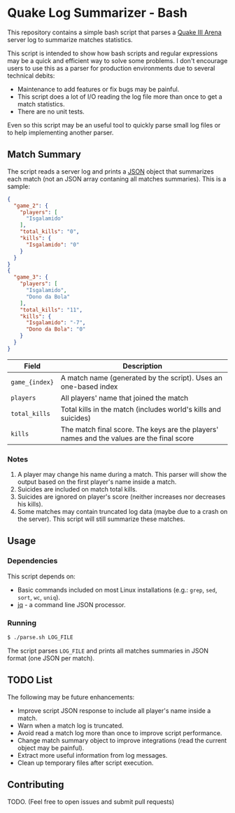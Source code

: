# Quake Log Summarizer - Bash

This repository contains a simple bash script that parses a [Quake III Arena](https://github.com/id-Software/Quake-III-Arena) server log to summarize matches statistics.

This script is intended to show how bash scripts and regular expressions may be a quick and efficient way to solve some problems.
I don't encourage users to use this as a parser for production environments due to several technical debits:
- Maintenance to add features or fix bugs may be painful. 
- This script does a lot of I/O reading the log file more than once to get a match statistics.
- There are no unit tests.

Even so this script may be an useful tool to quickly parse small log files or to help implementing another parser.

## Match Summary

The script reads a server log and prints a [JSON](https://www.json.org/) object that summarizes each match (not an JSON array contaning all matches summaries). This is a sample:

```json
{
  "game_2": {
    "players": [
      "Isgalamido"
    ],
    "total_kills": "0",
    "kills": {
      "Isgalamido": "0"
    }
  }
}
{
  "game_3": {
    "players": [
      "Isgalamido",
      "Dono da Bola"
    ],
    "total_kills": "11",
    "kills": {
      "Isgalamido": "-7",
      "Dono da Bola": "0"
    }
  }
}
```

| Field         | Description                                                                               |
|---------------|-------------------------------------------------------------------------------------------|
| `game_{index}`| A match name (generated by the script). Uses an one-based index                           |
| `players`     | All players' name that joined the match                                                   |
| `total_kills` | Total kills in the match (includes world's kills and suicides)                            |
| `kills`       | The match final score. The keys are the players' names and the values are the final score |

### Notes

1. A player may change his name during a match. This parser will show the output based on the first player's name inside a match.
2. Suicides are included on match total kills.
3. Suicides are ignored on player's score (neither increases nor decreases his kills).
4. Some matches may contain truncated log data (maybe due to a crash on the server). This script will still summarize these matches.

## Usage

### Dependencies

This script depends on:
- Basic commands included on most Linux installations (e.g.: `grep`, `sed`, `sort`, `wc`, `uniq`).
- [jq](https://stedolan.github.io/jq/) - a command line JSON processor.

### Running

```bash
$ ./parse.sh LOG_FILE
```
The script parses `LOG_FILE` and prints all matches summaries in JSON format (one JSON per match).


## TODO List

The following may be future enhancements:

- Improve script JSON response to include all player's name inside a match.
- Warn when a match log is truncated.
- Avoid read a match log more than once to improve script performance.
- Change match summary object to improve integrations (read the current object may be painful).
- Extract more useful information from log messages.
- Clean up temporary files after script execution.

## Contributing

TODO.
(Feel free to open issues and submit pull requests)
